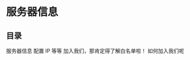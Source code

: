 # 服务器信息
## 目录
<NCard title="🤣 生电服 | 服务器信息" link="/information/server">
服务器信息 配置 IP 等等
</NCard>
<NCard title="🤣 申请白名单" link="/information/whitelist">
加入我们，那肯定得了解白名单啦！
</NCard>
<NCard title="🤣 入服流程" link="/information/join">
如何加入我们呢
</NCard>